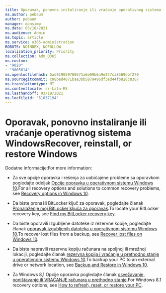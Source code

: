 ```yaml
---
title: Oporavak, ponovno instaliranje ili vraćanje operativnog sistema Windows
ms.author: pebaum
author: pebaum
manager: dansimp
ms.date: 03/16/2021
ms.audience: Admin
ms.topic: article
ms.service: o365-administration
ROBOTS: NOINDEX, NOFOLLOW
localization_priority: Priority
ms.collection: Adm_O365
ms.custom:
- "9820"
- "9005614"
ms.openlocfilehash: 5ad919059780571a6e09b6a9e277ca8569ebf270
ms.sourcegitcommit: c08bed4071baa3bb5879496df3ed44fb828c8367
ms.translationtype: MT
ms.contentlocale: sr-Latn-RS
ms.lasthandoff: 03/19/2021
ms.locfileid: "51037194"
---
```

# <a name="recover-reinstall-or-restore-windows"></a><span data-ttu-id="e9246-102">Oporavak, ponovno instaliranje ili vraćanje operativnog sistema Windows</span><span class="sxs-lookup"><span data-stu-id="e9246-102">Recover, reinstall, or restore Windows</span></span>

<span data-ttu-id="e9246-103">Dodatne informacije:</span><span class="sxs-lookup"><span data-stu-id="e9246-103">For more information:</span></span> 

- <span data-ttu-id="e9246-104">Za sve opcije oporavka i rešenja za uobičajene probleme sa oporavkom pogledajte odeljak [Opcije oporavka u operativnom sistemu Windows 10](https://support.microsoft.com/windows/recovery-options-in-windows-10-31ce2444-7de3-818c-d626-e3b5a3024da5#bkmk_section7).</span><span class="sxs-lookup"><span data-stu-id="e9246-104">For all recovery options and solutions to common recovery problems, see [Recovery options in Windows 10](https://support.microsoft.com/windows/recovery-options-in-windows-10-31ce2444-7de3-818c-d626-e3b5a3024da5#bkmk_section7).</span></span>

- <span data-ttu-id="e9246-105">Da biste pronašli BitLocker ključ za oporavak, pogledajte članak [Pronalaženje moj BitLocker ključa za oporavak](https://support.microsoft.com/windows/find-my-bitlocker-recovery-key-fd2b3501-a4b9-61e9-f5e6-2a545ad77b3e).</span><span class="sxs-lookup"><span data-stu-id="e9246-105">To locate your BitLocker recovery key, see [Find my BitLocker recovery key](https://support.microsoft.com/windows/find-my-bitlocker-recovery-key-fd2b3501-a4b9-61e9-f5e6-2a545ad77b3e).</span></span>

- <span data-ttu-id="e9246-106">Da biste oporavili izgubljene datoteke iz rezervne kopije, pogledajte članak [oporavak izgubljenih datoteka u operativnom sistemu Windows 10](https://support.microsoft.com/windows/recover-lost-files-on-windows-10-61f5b28a-f5b8-3cc2-0f8e-a63cb4e1d4c4).</span><span class="sxs-lookup"><span data-stu-id="e9246-106">To recover lost files from a backup, see [Recover lost files on Windows 10](https://support.microsoft.com/windows/recover-lost-files-on-windows-10-61f5b28a-f5b8-3cc2-0f8e-a63cb4e1d4c4).</span></span>

- <span data-ttu-id="e9246-107">Da biste napravili rezervnu kopiju računara na spoljnoj ili mrežnoj lokaciji, pogledajte članak [rezervna kopija i vraćanje u prethodno stanje u operativnom sistemu Windows 10](https://support.microsoft.com/windows/backup-and-restore-in-windows-10-352091d2-bb9d-3ea3-ed18-52ef2b88cbef).</span><span class="sxs-lookup"><span data-stu-id="e9246-107">To backup your PC to an external drive or network location, see [Backup and Restore in Windows 10](https://support.microsoft.com/windows/backup-and-restore-in-windows-10-352091d2-bb9d-3ea3-ed18-52ef2b88cbef).</span></span>

- <span data-ttu-id="e9246-108">Za Windows 8,1 Opcije oporavka pogledajte članak [osvežavanje, poništavanje ili VRAĆANJE računara u prethodno stanje](https://support.microsoft.com/windows/how-to-refresh-reset-or-restore-your-pc-51391d9a-eb0a-84a7-69e4-c2c1fbceb8dd).</span><span class="sxs-lookup"><span data-stu-id="e9246-108">For Windows 8.1 recovery options, see [How to refresh, reset, or restore your PC](https://support.microsoft.com/windows/how-to-refresh-reset-or-restore-your-pc-51391d9a-eb0a-84a7-69e4-c2c1fbceb8dd).</span></span>